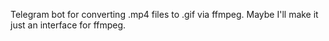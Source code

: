 Telegram bot for converting .mp4 files to .gif via ffmpeg.
Maybe I'll make it just an interface for ffmpeg.